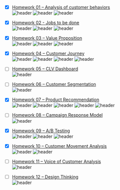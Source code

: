 - [x] [Homework 01 – Analysis of customer behaviors](https://github.com/benzono/BADS7105/tree/main/Homework%2001)  
![header](https://img.shields.io/badge/-Google--Colab-blue) ![header](https://img.shields.io/badge/-Survey-blue) ![header](https://img.shields.io/badge/-Insight-blue)  

- [x] [Homework 02 - Jobs to be done](https://github.com/benzono/BADS7105/tree/main/Homework%2002)  
![header](https://img.shields.io/badge/-Creative-blue) ![header](https://img.shields.io/badge/-Diagram-blue) ![header](https://img.shields.io/badge/-Business--Model-blue) 

- [x] [Homework 03 – Value Proposition](https://github.com/benzono/BADS7105/tree/main/Homework%2003)  
![header](https://img.shields.io/badge/-Creative-blue) ![header](https://img.shields.io/badge/-Diagram-blue) ![header](https://img.shields.io/badge/-Pain--Point-blue) 

- [x] [Homework 04 – Customer Journey](https://github.com/benzono/BADS7105/tree/main/Homework%2004)  
![header](https://img.shields.io/badge/-Map-blue) ![header](https://img.shields.io/badge/-Customer-blue) ![header](https://img.shields.io/badge/-Journey-blue) ![header](https://img.shields.io/badge/-Experience-blue)  

- [ ] [Homework 05 – CLV Dashboard](https://github.com/benzono/BADS7105/tree/main/Homework%2005)  
![header](https://img.shields.io/badge/-In--progress-yellow) 

- [ ] [Homework 06 – Customer Segmentation](https://github.com/benzono/BADS7105/tree/main/Homework%2006)  
![header](https://img.shields.io/badge/-In--progress-yellow) 

- [x] [Homework 07 – Product Recommendation](https://github.com/benzono/BADS7105/tree/main/Homework%2007)  
![header](https://img.shields.io/badge/-Survey-blue) ![header](https://img.shields.io/badge/-Google--Colab-blue) ![header](https://img.shields.io/badge/-Market--basket-blue) ![header](https://img.shields.io/badge/-Analysis-blue) ![header](https://img.shields.io/badge/-Insight-blue)  

- [ ] [Homework 08 – Campaign Response Model](https://github.com/benzono/BADS7105/tree/main/Homework%2008)  
![header](https://img.shields.io/badge/-In--progress-yellow) 

- [x] [Homework 09 – A/B Testing](https://github.com/benzono/BADS7105/tree/main/Homework%2009)  
![header](https://img.shields.io/badge/-Survey-blue) ![header](https://img.shields.io/badge/-Insight-blue) ![header](https://img.shields.io/badge/-AB--Testing-blue)

- [x] [Homework 10 – Customer Movement Analysis](https://github.com/benzono/BADS7105/tree/main/Homework%2010)  
![header](https://img.shields.io/badge/-Big--Query-blue) ![header](https://img.shields.io/badge/-Data--Studio-blue) 

- [ ] [Homework 11 – Voice of Customer Analysis](https://github.com/benzono/BADS7105/tree/main/Homework%2011)  
![header](https://img.shields.io/badge/-In--progress-yellow)

- [ ] [Homework 12 – Design Thinking](https://github.com/benzono/BADS7105/tree/main/Homework%2012)  
![header](https://img.shields.io/badge/-In--progress-yellow) 

